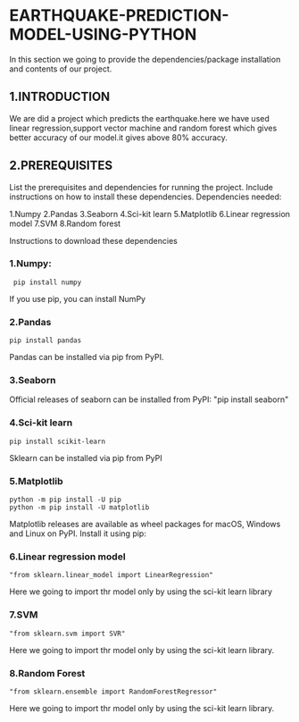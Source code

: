 
# EARTHQUAKE-PREDICTION-MODEL-USING-PYTHON

In this section we going to provide the dependencies/package installation and contents of our project.

## 1.INTRODUCTION

We are did a project which predicts the earthquake.here we have used linear regression,support vector machine and random forest
which gives better accuracy of our model.it gives above 80% accuracy.

## 2.PREREQUISITES

List the prerequisites and dependencies for running the project. Include instructions on how to install these dependencies.
Dependencies needed:
  
  1.Numpy
  2.Pandas
  3.Seaborn
  4.Sci-kit learn
  5.Matplotlib
  6.Linear regression model
  7.SVM
  8.Random forest

Instructions to download these dependencies

### 1.Numpy:
     pip install numpy
  If you use pip, you can install NumPy 
     
   


   
### 2.Pandas
    pip install pandas    
  Pandas can be installed via pip from PyPI.
  
  
### 3.Seaborn
  Official releases of seaborn can be installed from PyPI:
  "pip install seaborn"

### 4.Sci-kit learn
    pip install scikit-learn
  Sklearn can be installed via pip from PyPI


### 5.Matplotlib
    python -m pip install -U pip
    python -m pip install -U matplotlib
  Matplotlib releases are available as wheel packages for macOS, Windows and Linux on PyPI. Install it using pip:


### 6.Linear regression model
    "from sklearn.linear_model import LinearRegression"
  Here we going to import thr model only by using the sci-kit learn library
 

### 7.SVM
    "from sklearn.svm import SVR"
  Here we going to import thr model only by using the sci-kit learn library.
  
  

### 8.Random Forest
    "from sklearn.ensemble import RandomForestRegressor"  
  Here we going to import thr model only by using the sci-kit learn library.
    




